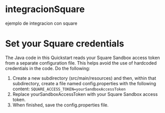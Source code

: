 # integracionSquare
ejemplo de integracion con square
# Set your Square credentials
The Java code in this Quickstart reads your Square Sandbox access token from a separate configuration file. This helps avoid the use of hardcoded credentials in the code. Do the following:
1. Create a new subdirectory (src/main/resources) and then, within that subdirectory, create a file named config.properties with the following content:
`SQUARE_ACCESS_TOKEN=yourSandboxAccessToken`
3. Replace yourSandboxAccessToken with your Square Sandbox access token.
4. When finished, save the config.properties file.





